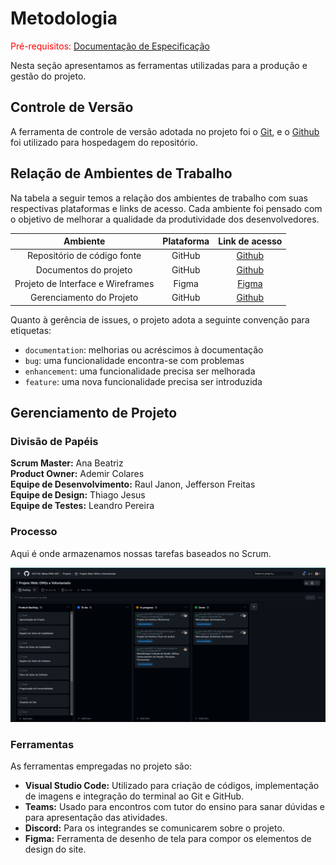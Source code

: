 
# Metodologia

<span style="color:red">Pré-requisitos: <a href="2-Especificação do Projeto.md"> Documentação de Especificação</a></span>

Nesta seção apresentamos as ferramentas utilizadas para a produção e gestão do projeto.

## Controle de Versão

A ferramenta de controle de versão adotada no projeto foi o
[Git](https://git-scm.com/), e o [Github](https://github.com)
foi utilizado para hospedagem do repositório.

## Relação de Ambientes de Trabalho

Na tabela a seguir temos a relação dos ambientes de trabalho com suas respectivas plataformas e links de acesso. Cada ambiente foi pensado com o objetivo de melhorar a qualidade da produtividade dos desenvolvedores.

|**Ambiente**|**Plataforma**|**Link de acesso**|
|:---:|:---:|:---:|
|Repositório de código fonte|GitHub|[Github](https://github.com/ICEI-PUC-Minas-PMV-ADS/pmv-ads-2023-1-e1-proj-web-t2-grupo-4-ongs-e-voluntariado)|
|Documentos do projeto|GitHub|[Github](https://github.com/ICEI-PUC-Minas-PMV-ADS/pmv-ads-2023-1-e1-proj-web-t2-grupo-4-ongs-e-voluntariado/tree/main/docs)|
|Projeto de Interface e Wireframes |Figma |[Figma](https://www.figma.com/file/A3Dj8AcW4lB0oU7vLSJ7K0/Ongs-Wireframes?node-id=0-1&t=2Z6pRI3oNIYHJP6a-0)|
|Gerenciamento do Projeto |GitHub|[Github](https://github.com/orgs/ICEI-PUC-Minas-PMV-ADS/projects/400) |

Quanto à gerência de issues, o projeto adota a seguinte convenção para
etiquetas:

- `documentation`: melhorias ou acréscimos à documentação
- `bug`: uma funcionalidade encontra-se com problemas
- `enhancement`: uma funcionalidade precisa ser melhorada
- `feature`: uma nova funcionalidade precisa ser introduzida

## Gerenciamento de Projeto

### Divisão de Papéis

**Scrum Master:** Ana Beatriz <br>
**Product Owner:** Ademir Colares <br>
**Equipe de Desenvolvimento:** Raul Janon, Jefferson Freitas <br>
**Equipe de Design:** Thiago Jesus <br>
**Equipe de Testes:** Leandro Pereira

### Processo

Aqui é onde armazenamos nossas tarefas baseados no Scrum.

![Backlog](../docs/img/backlog-ong.PNG)

### Ferramentas

As ferramentas empregadas no projeto são:

- **Visual Studio Code:** Utilizado para criação de códigos, implementação de imagens e integração do terminal ao Git e GitHub.
- **Teams:** Usado para encontros com tutor do ensino para sanar dúvidas e para apresentação das atividades.
- **Discord:** Para os integrandes se comunicarem sobre o projeto.
- **Figma:** Ferramenta de desenho de tela para compor os elementos de design do site.
<!-- >- **Draw.io:** Utilizado para fazer o GitFlow. Porque ele é de fácil compreensão. -->

<!-- > **Links Úteis**:
> - [Tutorial GitHub](https://guides.github.com/activities/hello-world/)
> - [Git e Github](https://www.youtube.com/playlist?list=PLHz_AreHm4dm7ZULPAmadvNhH6vk9oNZA)
>  - [Comparando fluxos de trabalho](https://www.atlassian.com/br/git/tutorials/comparing-workflows)
> - [Understanding the GitHub flow](https://guides.github.com/introduction/flow/)
> - [The gitflow workflow - in less than 5 mins](https://www.youtube.com/watch?v=1SXpE08hvGs) -->

<!-- > **Links Úteis**:
> - [11 Passos Essenciais para Implantar Scrum no seu 
> Projeto](https://mindmaster.com.br/scrum-11-passos/)
> - [Scrum em 9 minutos](https://www.youtube.com/watch?v=XfvQWnRgxG0) -->
 
<!-- > **Links Úteis**:
> - [Project management, made simple](https://github.com/features/project-management/)
> - [Sobre quadros de projeto](https://docs.github.com/pt/github/managing-your-work-on-github/about-project-boards)
> - [Como criar Backlogs no Github](https://www.youtube.com/watch?v=RXEy6CFu9Hk)
> - [Tutorial Slack](https://slack.com/intl/en-br/) -->
